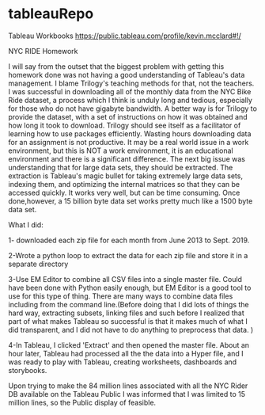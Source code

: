 # tableauRepo
Tableau Workbooks
https://public.tableau.com/profile/kevin.mcclard#!/

NYC RIDE Homework

I will say from the outset that the biggest problem with getting this homework done was not having a good understanding of Tableau's data management.   I blame Trilogy's teaching methods for that, not the teachers.   I was successful in downloading all of the monthly data from the NYC Bike Ride dataset, a process which I think is unduly long and tedious, especially for those who do not have gigabyte bandwidth.  A better way is for Trilogy to provide the dataset, with a set of instructions on how it was obtained and how long it took to download.  Trilogy should see itself as a facilitator of learning how to use packages efficiently.  Wasting hours downloading data for an assignment is not productive.  It may be a real world issue in a work environment, but this is NOT a work environment, it is an educational environment and there is a significant difference.  The next big issue was understanding that for large data sets, they should be extracted.  The extraction is Tableau's magic bullet for taking extremely large data sets, indexing them, and optimizing the internal matrices so that they can be accessed quickly.  It works very well, but can be time consuming.  Once done,however, a 15 billion byte data set works pretty much like a 1500 byte data set.

What I did:

1- downloaded each zip file for each month from June 2013 to Sept. 2019.

2-Wrote a python loop to extract the data for each zip file and store it in a separate directory

3-Use EM Editor to combine all CSV files into a single master file.  Could have been done with Python easily enough, but EM Editor is a good tool to use for this type of thing.  There are many ways to combine data files including from the command line.(Before doing that I did lots of things the hard way, extracting subsets, linking files and such before I realized that part of what makes Tableau so successful is that it makes much of what I did transparent, and I did not have to do anything to preprocess that data. )

4-In Tableau, I clicked 'Extract' and then opened the master file.  About an hour later, Tableau had processed all the the data into a Hyper file, and I was ready to play with Tableau, creating worksheets, dashboards and storybooks.  

Upon trying to make the 84 million lines associated with all the NYC Rider DB available on the Tableau Public I was informed that I was limited to 15 million lines, so the Public display of feasible.  
